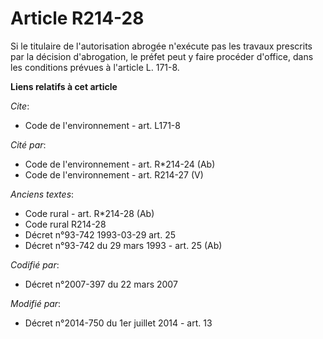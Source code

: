 # Article R214-28

Si le titulaire de l'autorisation abrogée n'exécute pas les travaux prescrits par la décision d'abrogation, le préfet peut y
faire procéder d'office, dans les conditions prévues à l'article L. 171-8.

**Liens relatifs à cet article**

_Cite_:

  - Code de l'environnement - art. L171-8

_Cité par_:

  - Code de l'environnement - art. R*214-24 (Ab)
  - Code de l'environnement - art. R214-27 (V)

_Anciens textes_:

  - Code rural - art. R*214-28 (Ab)
  - Code rural R214-28
  - Décret n°93-742 1993-03-29 art. 25
  - Décret n°93-742 du 29 mars 1993 - art. 25 (Ab)

_Codifié par_:

  - Décret n°2007-397 du 22 mars 2007

_Modifié par_:

  - Décret n°2014-750 du 1er juillet 2014 - art. 13
